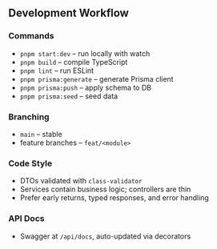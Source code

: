 ## Development Workflow

### Commands
- `pnpm start:dev` – run locally with watch
- `pnpm build` – compile TypeScript
- `pnpm lint` – run ESLint
- `pnpm prisma:generate` – generate Prisma client
- `pnpm prisma:push` – apply schema to DB
- `pnpm prisma:seed` – seed data

### Branching
- `main` – stable
- feature branches – `feat/<module>`

### Code Style
- DTOs validated with `class-validator`
- Services contain business logic; controllers are thin
- Prefer early returns, typed responses, and error handling

### API Docs
- Swagger at `/api/docs`, auto-updated via decorators


